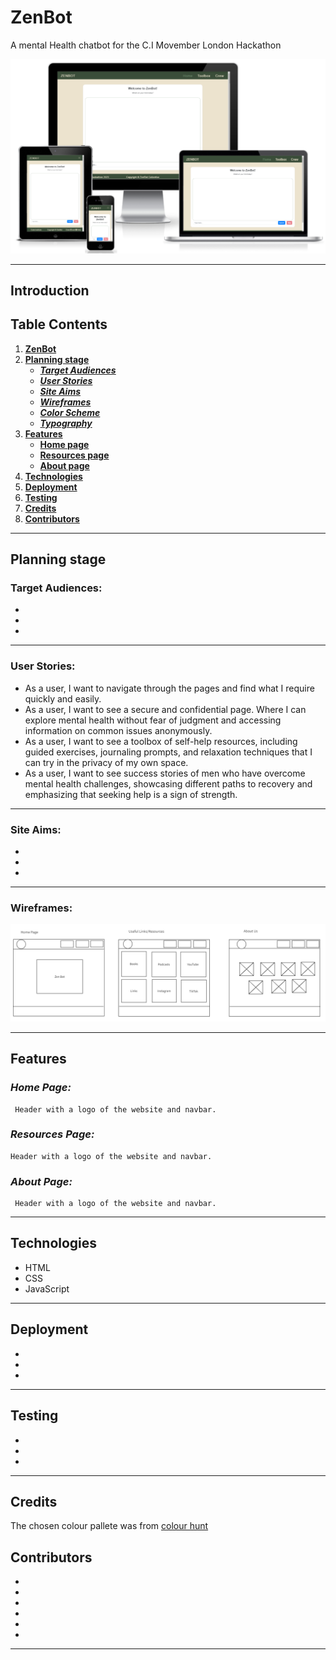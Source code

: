 # ZenBot

A mental Health chatbot for the C.I Movember London Hackathon

![Zenbot home screen](/docs/sitemockup.png)
***

## Introduction

## Table Contents
1. [**ZenBot**](#zenbot)
1. [**Planning stage**](#planning-stage)
    * [***Target Audiences***](#target-audiences)
    * [***User Stories***](#user-stories)
    * [***Site Aims***](#site-aims)
    * [***Wireframes***](#wireframes)
    * [***Color Scheme***](#color-scheme)
    * [***Typography***](#typography)
1. [**Features**](#features)
    * [**Home page**](#home-page)
    * [**Resources page**](#resources-page)
    * [**About page**](#about-page)
1. [**Technologies**](#technologies)
1. [**Deployment**](#deployment)
1. [**Testing**](#testing)
1. [**Credits**](#credits)
1. [**Contributors**](#contributors)
***

## **Planning stage**
### **Target Audiences:**

* 
* 
* 

***
### **User Stories:**

* As a user,
     I want to navigate through the pages and find what I require quickly and easily.
* As a user,
      I want to see a secure and confidential page. Where I can explore mental health without fear of judgment and accessing information on common issues anonymously.
* As a user,
     I want to see a toolbox of self-help resources, including guided exercises, journaling prompts, and relaxation techniques that I can try in the privacy of my own space.
* As a user,
      I want to see success stories of men who have overcome mental health challenges, showcasing different paths to recovery and emphasizing that seeking help is a sign of strength.
***

### **Site Aims:**

* 
* 
* 
***

### **Wireframes:**

![Zenbot wireframes](/docs/zen-bot-wireframes.png)
***

## **Features**

### ***Home Page:***
     Header with a logo of the website and navbar.

### ***Resources Page:***
    Header with a logo of the website and navbar.
### ***About Page:***
     Header with a logo of the website and navbar.

***

## **Technologies**

* HTML
* CSS
* JavaScript

***

## Deployment

* 
* 
* 
***

## Testing

* 
* 
* 
***

## Credits
The chosen colour pallete was from 
[colour hunt](https://colorhunt.co/palette/ece3ce7390724f6f523a4d39)



## Contributors

* 
* 
* 
* 
* 
* 

***
